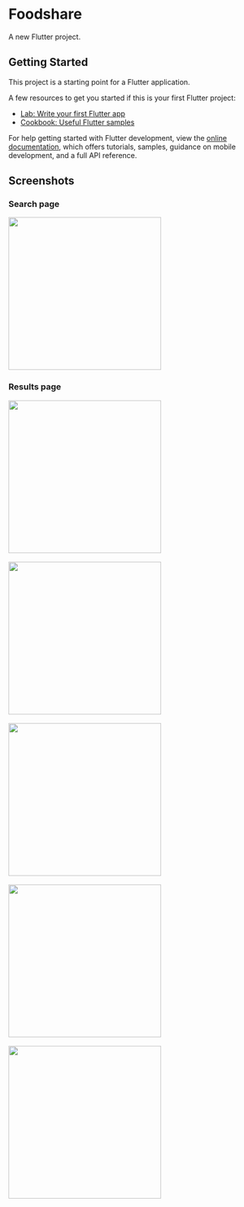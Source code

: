 # Foodshare

A new Flutter project.

## Getting Started

This project is a starting point for a Flutter application.

A few resources to get you started if this is your first Flutter project:

- [Lab: Write your first Flutter app](https://docs.flutter.dev/get-started/codelab)
- [Cookbook: Useful Flutter samples](https://docs.flutter.dev/cookbook)

For help getting started with Flutter development, view the
[online documentation](https://docs.flutter.dev/), which offers tutorials,
samples, guidance on mobile development, and a full API reference.

## Screenshots
### Search page
<img src="https://github.com/GG-Bang-GDSC/foodshare/assets/50583705/cd618660-2d61-43e1-87bb-421bdbe19298" width="300" />
<br />

### Results page
<img src="https://github.com/GG-Bang-GDSC/foodshare/assets/50583705/a9464aa3-b81d-47b2-abcc-63219b4cc900" width="300" />
<br /><br />
<img src="https://github.com/GG-Bang-GDSC/foodshare/assets/50583705/880798ab-3692-45c0-be43-9193e4941952" width="300" />
<br /><br />
<img src="https://github.com/GG-Bang-GDSC/foodshare/assets/50583705/f0207b38-068f-4786-8e3e-eb2520649c80" width="300" />
<br /><br />
<img src="https://github.com/GG-Bang-GDSC/foodshare/assets/50583705/f75a5663-cf45-4a46-85c5-388b63ca4857" width="300" />
<br /><br />
<img src="https://github.com/GG-Bang-GDSC/foodshare/assets/50583705/097c07e3-2e93-48f3-a082-bbd05727db8e" width="300" />
